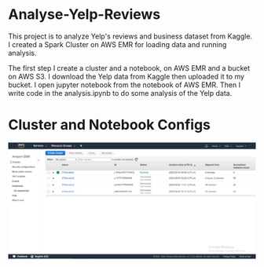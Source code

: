 # Analyse-Yelp-Reviews
This project is to analyze Yelp's reviews and business dataset from Kaggle. I created a Spark Cluster on AWS EMR for loading data and running analysis.

The first step I create a cluster and a notebook, on AWS EMR and a bucket on AWS S3. I download the Yelp data from Kaggle then uploaded it to my bucket. I open jupyter notebook from the notebook of AWS EMR. Then I write code in the analysis.ipynb to do some analysis of the Yelp data.

# Cluster and Notebook Configs
![Cluster](https://raw.githubusercontent.com/Aaron0720/Analyse-Yelp-Reviews/master/Assets/Cluster.png)
